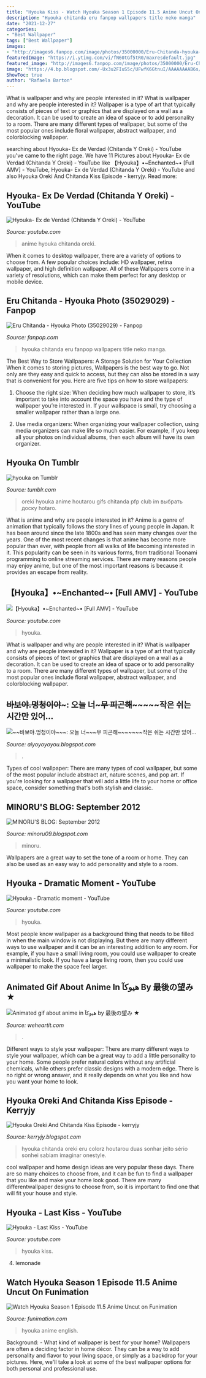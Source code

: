 ```yaml
---
title: "Hyouka Kiss - Watch Hyouka Season 1 Episode 11.5 Anime Uncut On Funimation"
description: "Hyouka chitanda eru fanpop wallpapers title neko manga"
date: "2021-12-27"
categories:
- "Best Wallpaper"
tags: ["Best Wallpaper"]
images:
- "http://images6.fanpop.com/image/photos/35000000/Eru-Chitanda-hyouka-35029029-1920-1080.jpg"
featuredImage: "https://i.ytimg.com/vi/fN60tGf5tR0/maxresdefault.jpg"
featured_image: "http://images6.fanpop.com/image/photos/35000000/Eru-Chitanda-hyouka-35029029-1920-1080.jpg"
image: "https://4.bp.blogspot.com/-Ux3u2FIuS5c/UFwfK6GtnuI/AAAAAAAAB6s/7PlnG8eUBMg/s1600/hyokah4.jpg"
ShowToc: true
author: "Rafaela Barton"
---
```



What is wallpaper and why are people interested in it?
What is wallpaper and why are people interested in it?
Wallpaper is a type of art that typically consists of pieces of text or graphics that are displayed on a wall as a decoration. It can be used to create an idea of space or to add personality to a room. There are many different types of wallpaper, but some of the most popular ones include floral wallpaper, abstract wallpaper, and colorblocking wallpaper.

	

		
searching about Hyouka- Ex de Verdad (Chitanda Y Oreki) - YouTube you've came to the right page. We have 11 Pictures about Hyouka- Ex de Verdad (Chitanda Y Oreki) - YouTube like 【Hyouka】•~Enchanted~• [Full AMV] - YouTube, Hyouka- Ex de Verdad (Chitanda Y Oreki) - YouTube and also Hyouka Oreki And Chitanda Kiss Episode - kerryjy. Read more:
		
    
## Hyouka- Ex De Verdad (Chitanda Y Oreki) - YouTube

<img loading=lazy src="https://i.ytimg.com/vi/fN60tGf5tR0/maxresdefault.jpg" onerror="this.onerror=null;this.src='https://tse3.mm.bing.net/th?id=OIP.xEJw1sYypOvEFUhjIcUloAHaEK&amp;pid=15.1';" alt="Hyouka- Ex de Verdad (Chitanda Y Oreki) - YouTube">

_Source: youtube.com_

>anime hyouka chitanda oreki. 

	

When it comes to desktop wallpaper, there are a variety of options to choose from. A few popular choices include: HD wallpaper, retina wallpaper, and high definition wallpaper. All of these Wallpapers come in a variety of resolutions, which can make them perfect for any desktop or mobile device. 

    
## Eru Chitanda - Hyouka Photo (35029029) - Fanpop

<img loading=lazy src="http://images6.fanpop.com/image/photos/35000000/Eru-Chitanda-hyouka-35029029-1920-1080.jpg" onerror="this.onerror=null;this.src='https://tse3.mm.bing.net/th?id=OIP.JQSBOq-CQjGCyHrYZ25Z9gHaEK&amp;pid=15.1';" alt="Eru Chitanda - Hyouka Photo (35029029) - Fanpop">

_Source: fanpop.com_

>hyouka chitanda eru fanpop wallpapers title neko manga. 

	

The Best Way to Store Wallpapers: A Storage Solution for Your Collection
When it comes to storing pictures, Wallpapers is the best way to go. Not only are they easy and quick to access, but they can also be stored in a way that is convenient for you. Here are five tips on how to store wallpapers:
1) Choose the right size: When deciding how much wallpaper to store, it’s important to take into account the space you have and the type of wallpaper you’re interested in. If your wallspace is small, try choosing a smaller wallpaper rather than a large one.

2) Use media organizers: When organizing your wallpaper collection, using media organizers can make life so much easier. For example, if you keep all your photos on individual albums, then each album will have its own organizer.

    
## Hyouka On Tumblr

<img loading=lazy src="http://37.media.tumblr.com/e012d8bf048e0a184a9eaeba83e39efb/tumblr_mthvn1pARs1rapljmo1_500.gif" onerror="this.onerror=null;this.src='https://tse3.mm.bing.net/th?id=OIP.Q9uIem7-pOkQuFLksoh0aQHaHE&amp;pid=15.1';" alt="hyouka on Tumblr">

_Source: tumblr.com_

>oreki hyouka anime houtarou gifs chitanda pfp club im выбрать доску hotaro. 

	

What is anime and why are people interested in it?
Anime is a genre of animation that typically follows the story lines of young people in Japan. It has been around since the late 1800s and has seen many changes over the years. One of the most recent changes is that anime has become more popular than ever, with people from all walks of life becoming interested in it. This popularity can be seen in its various forms, from traditional Toonami programming to online streaming services. There are many reasons people may enjoy anime, but one of the most important reasons is because it provides an escape from reality.

    
## 【Hyouka】•~Enchanted~• [Full AMV] - YouTube

<img loading=lazy src="http://i.ytimg.com/vi/CSa9WUz5QCI/maxresdefault.jpg" onerror="this.onerror=null;this.src='https://tse1.mm.bing.net/th?id=OIP.SGrRW8XEoJUOcQ9Z1JickwHaEK&amp;pid=15.1';" alt="【Hyouka】•~Enchanted~• [Full AMV] - YouTube">

_Source: youtube.com_

>hyouka. 

	

What is wallpaper and why are people interested in it?
What is wallpaper and why are people interested in it?
Wallpaper is a type of art that typically consists of pieces of text or graphics that are displayed on a wall as a decoration. It can be used to create an idea of space or to add personality to a room. There are many different types of wallpaper, but some of the most popular ones include floral wallpaper, abstract wallpaper, and colorblocking wallpaper.

    
## ~~바보야.멍청이야~~~: 오늘 너~~~무 피곤해~~~~~~~작은 쉬는 시간만 있어...

<img loading=lazy src="http://3.bp.blogspot.com/-5xPILsTIbtU/UegLioEo1RI/AAAAAAAAH20/qwjdZcYDvO0/s1600/hyouka+Oreki+angry+sad.png" onerror="this.onerror=null;this.src='https://tse4.mm.bing.net/th?id=OIP.geGai0fTw1XPoA14iG4oXAHaEK&amp;pid=15.1';" alt="~~바보야.멍청이야~~~: 오늘 너~~~무 피곤해~~~~~~~작은 쉬는 시간만 있어...">

_Source: aiyoyoyoyou.blogspot.com_

>. 

	

Types of cool wallpaper:
There are many types of cool wallpaper, but some of the most popular include abstract art, nature scenes, and pop art. If you're looking for a wallpaper that will add a little life to your home or office space, consider something that's both stylish and classic.

    
## MINORU&#039;S BLOG: September 2012

<img loading=lazy src="https://4.bp.blogspot.com/-Ux3u2FIuS5c/UFwfK6GtnuI/AAAAAAAAB6s/7PlnG8eUBMg/s1600/hyokah4.jpg" onerror="this.onerror=null;this.src='https://tse3.mm.bing.net/th?id=OIP.fo2DRrN9nNPRP6vykP7VZQHaEK&amp;pid=15.1';" alt="MINORU&#039;S BLOG: September 2012">

_Source: minoru09.blogspot.com_

>minoru. 

	

Wallpapers are a great way to set the tone of a room or home. They can also be used as an easy way to add personality and style to a room.

    
## Hyouka - Dramatic Moment - YouTube

<img loading=lazy src="https://i.ytimg.com/vi/AOV-BFy-aCk/maxresdefault.jpg" onerror="this.onerror=null;this.src='https://tse4.mm.bing.net/th?id=OIP.98MPb2f2QJrejQ58b_EeVgHaFj&amp;pid=15.1';" alt="Hyouka - Dramatic moment - YouTube">

_Source: youtube.com_

>hyouka. 

	

Most people know wallpaper as a background thing that needs to be filled in when the main window is not displaying. But there are many different ways to use wallpaper and it can be an interesting addition to any room. For example, if you have a small living room, you could use wallpaper to create a minimalistic look. If you have a large living room, then you could use wallpaper to make the space feel larger.

    
## Animated Gif About Anime In هيوكآ By 最後の望み ★

<img loading=lazy src="https://data.whicdn.com/images/66873286/original.gif" onerror="this.onerror=null;this.src='https://tse3.mm.bing.net/th?id=OIP.22YGN3sSzdwnpqg-_zNKJwEsB4&amp;pid=15.1';" alt="Animated gif about anime in هيوكآ by 最後の望み ★">

_Source: weheartit.com_

>. 

	

Different ways to style your wallpaper:
There are many different ways to style your wallpaper, which can be a great way to add a little personality to your home. Some people prefer natural colors without any artificial chemicals, while others prefer classic designs with a modern edge. There is no right or wrong answer, and it really depends on what you like and how you want your home to look.

    
## Hyouka Oreki And Chitanda Kiss Episode - Kerryjy

<img loading=lazy src="https://static.zerochan.net/Hyouka.full.1361714.jpg" onerror="this.onerror=null;this.src='https://tse2.mm.bing.net/th?id=OIP.G1Tw2EqBkAPUepD673hdFwHaGS&amp;pid=15.1';" alt="Hyouka Oreki And Chitanda Kiss Episode - kerryjy">

_Source: kerryjy.blogspot.com_

>hyouka chitanda oreki eru colorz houtarou duas sonhar jeito sério sonhei sabiam imaginar onestyle. 

	

cool wallpaper and home design ideas are very popular these days. There are so many choices to choose from, and it can be fun to find a wallpaper that you like and make your home look good. There are many differentwallpaper designs to choose from, so it is important to find one that will fit your house and style.

    
## Hyouka - Last Kiss - YouTube

<img loading=lazy src="https://i.ytimg.com/vi/g6_smOSN4Bs/hqdefault.jpg" onerror="this.onerror=null;this.src='https://tse2.mm.bing.net/th?id=OIP.P9U1PVw2cIxxGF5EFJDAowHaFj&amp;pid=15.1';" alt="Hyouka - Last Kiss - YouTube">

_Source: youtube.com_

>hyouka kiss. 

	

4. lemonade 

    
## Watch Hyouka Season 1 Episode 11.5 Anime Uncut On Funimation

<img loading=lazy src="https://derf9v1xhwwx1.cloudfront.net/image/upload/oth/FunimationStoreFront/1644591/English/1644591_English_KeyArt-OfficialVideoImage_74cbce1d-4d5c-e711-8175-020165574d09.jpg" onerror="this.onerror=null;this.src='https://tse1.mm.bing.net/th?id=OIP.0OSbnDIFtZ4W5zIApqlZcQHaEK&amp;pid=15.1';" alt="Watch Hyouka Season 1 Episode 11.5 Anime Uncut on Funimation">

_Source: funimation.com_

>hyouka anime english. 

	

Background: - What kind of wallpaper is best for your home?
Wallpapers are often a deciding factor in home décor. They can be a way to add personality and flavor to your living space, or simply as a backdrop for your pictures. Here, we'll take a look at some of the best wallpaper options for both personal and professional use.


